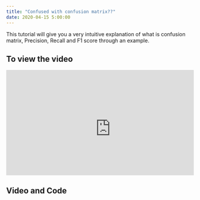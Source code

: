 ```yaml
---
title: "Confused with confusion matrix??"
date: 2020-04-15 5:00:00
---
```


This tutorial will give you a very intuitive explanation of what is confusion matrix, Precision, Recall and F1 score through an example.

## To view the video

<div style="position: relative; padding-bottom: 56.25%; height: 0; overflow: hidden;">
  <iframe width="560" height="315" src="https://www.youtube.com/embed/wmk2R8OF2ek" frameborder="0" allow="accelerometer; autoplay; encrypted-media; gyroscope; picture-in-picture" allowfullscreen></iframe>
</div>

## Video and Code

<a href="https://www.youtube.com/watch?v=wmk2R8OF2ek"  class="btn btn-info" role="button" target="_blank"> <i class="fa fa-youtube fa-2x" aria-hidden="true"></i></a> <a href="https://github.com/udaykiranreddykondreddy/Code-for-learn-machinelearning/tree/master/performance_metric"  class="btn btn-info" role="button" target="_blank"> <i class="fa fa-github fa-2x" aria-hidden="true"></i></a>

